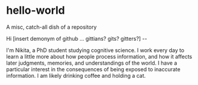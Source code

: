 # hello-world
A misc, catch-all dish of a repository

Hi [insert demonym of github ... gittians? gits? gitters?] --

I'm Nikita, a PhD student studying cognitive science. I work every day to learn a little more about how people process information, and how it affects later judgments, memories, and understandings of the world. I have a particular interest in the consequences of being exposed to inaccurate information. I am likely drinking coffee and holding a cat.
